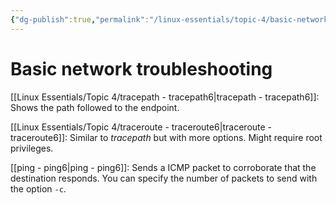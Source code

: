 ```yaml
---
{"dg-publish":true,"permalink":"/linux-essentials/topic-4/basic-network-troubleshooting/"}
---
```


# Basic network troubleshooting
[[Linux Essentials/Topic 4/tracepath - tracepath6\|tracepath - tracepath6]]: Shows the path followed to the endpoint.

[[Linux Essentials/Topic 4/traceroute - traceroute6\|traceroute - traceroute6]]: Similar to _tracepath_ but with more options. Might require root privileges.

[[ping - ping6\|ping - ping6]]: Sends a ICMP packet to corroborate that the destination responds. You can specify the number of packets to send with the option `-c`.
